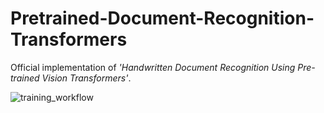 # Pretrained-Document-Recognition-Transformers


Official implementation of *'Handwritten Document Recognition Using Pre-trained Vision Transformers'*.

  ![training_workflow](https://github.com/dparres/Pretrained-Document-Recognition-Transformers/assets/114649578/ad47cb0b-36f9-4f9f-bb7c-79c2ab949233)



